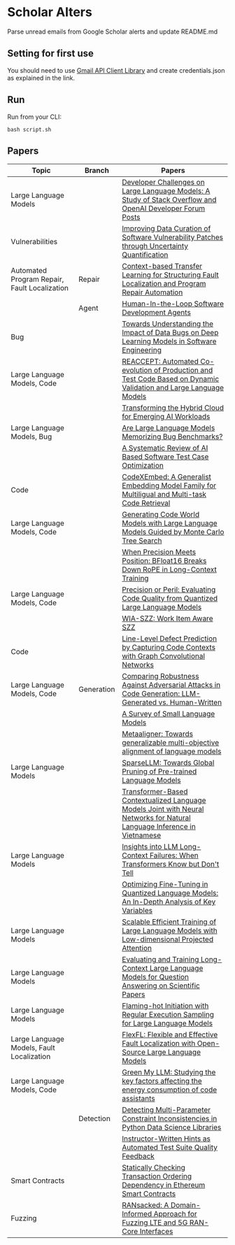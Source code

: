 # Scholar Alters
Parse unread emails from Google Scholar alerts and update README.md

## Setting for first use
You should need to use [Gmail API Client Library](https://developers.google.com/gmail/api/quickstart/python) and create
credentials.json as explained in the link.

## Run
Run from your CLI:
```
bash script.sh
```
## Papers

| Topic | Branch | Papers |
| --- | --- | --- |
| Large Language Models |  | [Developer Challenges on Large Language Models: A Study of Stack Overflow and OpenAI Developer Forum Posts](https://scholar.google.com/scholar_url?url=https://arxiv.org/pdf/2411.10873&hl=en&sa=X&d=4802779475487097878&ei=cLNCZ5PDOdyj6rQPg__02QQ&scisig=AFWwaeZmcQsLh4FU9RIP0gysCkgQ&oi=scholaralrt&hist=apJ4fD8AAAAJ:10695555881282652625:AFWwaeakbu5Ta3HmdjfVean1AXL4&html=&pos=0&folt=cit) |
| Vulnerabilities |  | [Improving Data Curation of Software Vulnerability Patches through Uncertainty Quantification](https://scholar.google.com/scholar_url?url=https://arxiv.org/pdf/2411.11659&hl=en&sa=X&d=8199053501132942881&ei=cLNCZ5PDOdyj6rQPg__02QQ&scisig=AFWwaea_sbQYQFP8mclMmZDX_AUg&oi=scholaralrt&hist=apJ4fD8AAAAJ:10695555881282652625:AFWwaeakbu5Ta3HmdjfVean1AXL4&html=&pos=1&folt=cit) |
| Automated Program Repair, Fault Localization | Repair | [Context-based Transfer Learning for Structuring Fault Localization and Program Repair Automation](https://scholar.google.com/scholar_url?url=https://dl.acm.org/doi/pdf/10.1145/3705302&hl=en&sa=X&d=11781537342239146681&ei=cLNCZ5PDOdyj6rQPg__02QQ&scisig=AFWwaebJ24H3nXjr08JDe2qxiYpz&oi=scholaralrt&hist=apJ4fD8AAAAJ:10695555881282652625:AFWwaeakbu5Ta3HmdjfVean1AXL4&html=&pos=2&folt=cit) |
|  | Agent | [Human-In-the-Loop Software Development Agents](https://scholar.google.com/scholar_url?url=https://arxiv.org/pdf/2411.12924&hl=en&sa=X&d=15351685933152206657&ei=cbNCZ_XgC8Gq6rQPy9O3-Q4&scisig=AFWwaeaYcXao6MrVzdSb-uF4VlMq&oi=scholaralrt&hist=apJ4fD8AAAAJ:16205308917464095775:AFWwaeaZq5JQki4INdEh4wOq38m7&html=&pos=0&folt=art) |
| Bug |  | [Towards Understanding the Impact of Data Bugs on Deep Learning Models in Software Engineering](https://scholar.google.com/scholar_url?url=https://arxiv.org/pdf/2411.12137&hl=en&sa=X&d=3384639178773593143&ei=cLNCZ_v4MpPIy9YPpdOaiAc&scisig=AFWwaebA9exmF_slK3I7_48-H53-&oi=scholaralrt&hist=apJ4fD8AAAAJ:4465730527138788254:AFWwaebhnVuF-27TSh32-dm_KGTR&html=&pos=2&folt=cit) |
| Large Language Models, Code |  | [REACCEPT: Automated Co-evolution of Production and Test Code Based on Dynamic Validation and Large Language Models](https://scholar.google.com/scholar_url?url=https://arxiv.org/pdf/2411.11033&hl=en&sa=X&d=11529675196380053473&ei=cLNCZ_v4MpPIy9YPpdOaiAc&scisig=AFWwaeb7Kq5ylG0oMjXOzcKdoYaZ&oi=scholaralrt&hist=apJ4fD8AAAAJ:4465730527138788254:AFWwaebhnVuF-27TSh32-dm_KGTR&html=&pos=3&folt=cit) |
|  |  | [Transforming the Hybrid Cloud for Emerging AI Workloads](https://scholar.google.com/scholar_url?url=https://arxiv.org/pdf/2411.13239&hl=en&sa=X&d=10344303141061856001&ei=cLNCZ_7CNMGq6rQPy9O3-Q4&scisig=AFWwaeaVXte614Mi2-DNrHUKTV5o&oi=scholaralrt&hist=apJ4fD8AAAAJ:5778505219825515303:AFWwaeaDDOggOneW-z6K3HLjAzuP&html=&pos=1&folt=cit) |
| Large Language Models, Bug |  | [Are Large Language Models Memorizing Bug Benchmarks?](https://scholar.google.com/scholar_url?url=https://arxiv.org/pdf/2411.13323&hl=en&sa=X&d=16308175944622269406&ei=cLNCZ_7CNMGq6rQPy9O3-Q4&scisig=AFWwaeadpGI8ln7HemPApVQI85D3&oi=scholaralrt&hist=apJ4fD8AAAAJ:5778505219825515303:AFWwaeaDDOggOneW-z6K3HLjAzuP&html=&pos=2&folt=cit) |
|  |  | [A Systematic Review of AI Based Software Test Case Optimization](https://scholar.google.com/scholar_url?url=https://www.irjms.com/wp-content/uploads/2024/10/Manuscript_IRJMS_01451_WS.pdf&hl=en&sa=X&d=8879025367429270156&ei=cLNCZ_7CNMGq6rQPy9O3-Q4&scisig=AFWwaeb6gZmFhgj_BvmGmvk-L3zy&oi=scholaralrt&hist=apJ4fD8AAAAJ:5778505219825515303:AFWwaeaDDOggOneW-z6K3HLjAzuP&html=&pos=3&folt=cit) |
| Code |  | [CodeXEmbed: A Generalist Embedding Model Family for Multiligual and Multi-task Code Retrieval](https://scholar.google.com/scholar_url?url=https://arxiv.org/pdf/2411.12644&hl=en&sa=X&d=1442184096202590160&ei=cbNCZ4-NDe-Vy9YPubC3QQ&scisig=AFWwaeatoa6CUlLyyCrBGYwN8Wk9&oi=scholaralrt&hist=apJ4fD8AAAAJ:16237994392044955269:AFWwaebaLgrVcMkfKx1Gjt1mqPQn&html=&pos=2&folt=cit) |
| Large Language Models, Code |  | [Generating Code World Models with Large Language Models Guided by Monte Carlo Tree Search](https://scholar.google.com/scholar_url?url=https://aaltodoc.aalto.fi/bitstreams/c9dd1d92-6204-4e47-9a97-54c8336f5138/download&hl=en&sa=X&d=17416066380908656326&ei=cbNCZ4-NDe-Vy9YPubC3QQ&scisig=AFWwaeYqDLI6xVujxTFsRE4z0f8Z&oi=scholaralrt&hist=apJ4fD8AAAAJ:16237994392044955269:AFWwaebaLgrVcMkfKx1Gjt1mqPQn&html=&pos=3&folt=cit) |
|  |  | [When Precision Meets Position: BFloat16 Breaks Down RoPE in Long-Context Training](https://scholar.google.com/scholar_url?url=https://arxiv.org/pdf/2411.13476&hl=en&sa=X&d=228254645387388795&ei=cbNCZ4-NDe-Vy9YPubC3QQ&scisig=AFWwaebctAkuE8u4d7q1etGVFcX9&oi=scholaralrt&hist=apJ4fD8AAAAJ:16237994392044955269:AFWwaebaLgrVcMkfKx1Gjt1mqPQn&html=&pos=4&folt=cit) |
| Large Language Models, Code |  | [Precision or Peril: Evaluating Code Quality from Quantized Large Language Models](https://scholar.google.com/scholar_url?url=https://arxiv.org/pdf/2411.10656&hl=en&sa=X&d=1830444392651456513&ei=cbNCZ4-NDe-Vy9YPubC3QQ&scisig=AFWwaeaGEPSZRQ0HG9Fy0zhW7h3o&oi=scholaralrt&hist=apJ4fD8AAAAJ:16237994392044955269:AFWwaebaLgrVcMkfKx1Gjt1mqPQn&html=&pos=6&folt=cit) |
|  |  | [WIA-SZZ: Work Item Aware SZZ](https://scholar.google.com/scholar_url?url=https://arxiv.org/pdf/2411.12740&hl=en&sa=X&d=2259577468155591135&ei=cLNCZ5nRN-i_y9YP0d65sQ0&scisig=AFWwaeZGBQcQWCj_XlrxFG_NAv9J&oi=scholaralrt&hist=apJ4fD8AAAAJ:8900472388513427833:AFWwaeZM7Y6I9R2ROVLnk31jdyVz&html=&pos=0&folt=rel) |
| Code |  | [Line-Level Defect Prediction by Capturing Code Contexts with Graph Convolutional Networks](https://scholar.google.com/scholar_url?url=https://www.computer.org/csdl/journal/ts/5555/01/10759072/221BzrzlmCc&hl=en&sa=X&d=14794088530735404934&ei=cLNCZ5nRN-i_y9YP0d65sQ0&scisig=AFWwaebjuPq805rMvnr45fM6ZRBQ&oi=scholaralrt&hist=apJ4fD8AAAAJ:8900472388513427833:AFWwaeZM7Y6I9R2ROVLnk31jdyVz&html=&pos=4&folt=rel) |
| Large Language Models, Code | Generation | [Comparing Robustness Against Adversarial Attacks in Code Generation: LLM-Generated vs. Human-Written](https://scholar.google.com/scholar_url?url=https://arxiv.org/pdf/2411.10565&hl=en&sa=X&d=8879408481444698297&ei=cLNCZ5nRN-i_y9YP0d65sQ0&scisig=AFWwaea6h4o_QaWk_yJNpKOMhQ_i&oi=scholaralrt&hist=apJ4fD8AAAAJ:8900472388513427833:AFWwaeZM7Y6I9R2ROVLnk31jdyVz&html=&pos=5&folt=rel) |
|  |  | [A Survey of Small Language Models](https://scholar.google.com/scholar_url?url=https://arxiv.org/abs/2410.20011&hl=en&sa=X&d=15529575404409506792&ei=cLNCZ7G4MZ6j6rQPxeyAmQQ&scisig=AFWwaeZ_fbn7Pa8ELkQp3DlqaKOL&oi=scholaralrt&hist=apJ4fD8AAAAJ:3096313017463695374:AFWwaeb8R4GEV1B4xk_Cz2b6H7gj&html=&pos=0&folt=rel) |
|  |  | [Metaaligner: Towards generalizable multi-objective alignment of language models](https://scholar.google.com/scholar_url?url=https://openreview.net/pdf%3Fid%3DdIVb5C0QFf&hl=en&sa=X&d=13438162666525277483&ei=cLNCZ7G4MZ6j6rQPxeyAmQQ&scisig=AFWwaeZUV7KhqsVT3QwRCZRb--XN&oi=scholaralrt&hist=apJ4fD8AAAAJ:3096313017463695374:AFWwaeb8R4GEV1B4xk_Cz2b6H7gj&html=&pos=1&folt=rel) |
| Large Language Models |  | [SparseLLM: Towards Global Pruning of Pre-trained Language Models](https://scholar.google.com/scholar_url?url=https://openreview.net/pdf%3Fid%3DoXHyYHp4Zb&hl=en&sa=X&d=2570638658173911419&ei=cLNCZ7G4MZ6j6rQPxeyAmQQ&scisig=AFWwaebxUUzGN-j6qmF6-vPv-sND&oi=scholaralrt&hist=apJ4fD8AAAAJ:3096313017463695374:AFWwaeb8R4GEV1B4xk_Cz2b6H7gj&html=&pos=2&folt=rel) |
|  |  | [Transformer-Based Contextualized Language Models Joint with Neural Networks for Natural Language Inference in Vietnamese](https://scholar.google.com/scholar_url?url=https://arxiv.org/pdf/2411.13407&hl=en&sa=X&d=1256648414148947980&ei=cLNCZ7G4MZ6j6rQPxeyAmQQ&scisig=AFWwaebfxU5mvhEd2yDw5Q3_Zvox&oi=scholaralrt&hist=apJ4fD8AAAAJ:3096313017463695374:AFWwaeb8R4GEV1B4xk_Cz2b6H7gj&html=&pos=3&folt=rel) |
| Large Language Models |  | [Insights into LLM Long-Context Failures: When Transformers Know but Don't Tell](https://scholar.google.com/scholar_url?url=https://aclanthology.org/2024.findings-emnlp.447.pdf&hl=en&sa=X&d=3443585750864181667&ei=cLNCZ7G4MZ6j6rQPxeyAmQQ&scisig=AFWwaeY_0KLD85khocYkuFZkbPVH&oi=scholaralrt&hist=apJ4fD8AAAAJ:3096313017463695374:AFWwaeb8R4GEV1B4xk_Cz2b6H7gj&html=&pos=4&folt=rel) |
|  |  | [Optimizing Fine-Tuning in Quantized Language Models: An In-Depth Analysis of Key Variables](https://scholar.google.com/scholar_url?url=https://cdn.techscience.cn/files/cmc/2024/online/CMC1030/TSP_CMC_57491/TSP_CMC_57491.pdf&hl=en&sa=X&d=10277470820983107259&ei=cLNCZ7G4MZ6j6rQPxeyAmQQ&scisig=AFWwaeacUBZfirjnzHLCOVZR46jg&oi=scholaralrt&hist=apJ4fD8AAAAJ:3096313017463695374:AFWwaeb8R4GEV1B4xk_Cz2b6H7gj&html=&pos=5&folt=rel) |
| Large Language Models |  | [Scalable Efficient Training of Large Language Models with Low-dimensional Projected Attention](https://scholar.google.com/scholar_url?url=https://arxiv.org/pdf/2411.02063&hl=en&sa=X&d=11598431771733194121&ei=cLNCZ7G4MZ6j6rQPxeyAmQQ&scisig=AFWwaeYDwJN2F3ZIMRF_Ewl77sfi&oi=scholaralrt&hist=apJ4fD8AAAAJ:3096313017463695374:AFWwaeb8R4GEV1B4xk_Cz2b6H7gj&html=&pos=7&folt=rel) |
| Large Language Models |  | [Evaluating and Training Long-Context Large Language Models for Question Answering on Scientific Papers](https://scholar.google.com/scholar_url?url=https://aclanthology.org/2024.customnlp4u-1.17.pdf&hl=en&sa=X&d=588237904503419182&ei=cLNCZ7G4MZ6j6rQPxeyAmQQ&scisig=AFWwaebOgyIsQOxuGYQC8t2zgZbH&oi=scholaralrt&hist=apJ4fD8AAAAJ:3096313017463695374:AFWwaeb8R4GEV1B4xk_Cz2b6H7gj&html=&pos=8&folt=rel) |
| Large Language Models |  | [Flaming-hot Initiation with Regular Execution Sampling for Large Language Models](https://scholar.google.com/scholar_url?url=https://arxiv.org/pdf/2410.21236&hl=en&sa=X&d=12487564738628077707&ei=cLNCZ7G4MZ6j6rQPxeyAmQQ&scisig=AFWwaeYv1HknGWrItJ7bWSuEcmLd&oi=scholaralrt&hist=apJ4fD8AAAAJ:3096313017463695374:AFWwaeb8R4GEV1B4xk_Cz2b6H7gj&html=&pos=9&folt=rel) |
| Large Language Models, Fault Localization |  | [FlexFL: Flexible and Effective Fault Localization with Open-Source Large Language Models](https://scholar.google.com/scholar_url?url=https://arxiv.org/pdf/2411.10714&hl=en&sa=X&d=6660991131246193164&ei=cbNCZ5WIBpWA6rQP1pi44Ao&scisig=AFWwaeaaFzF6XdepH7ON81yY75SZ&oi=scholaralrt&hist=apJ4fD8AAAAJ:13416253053927943580:AFWwaeZVA4m24uKFAp1p69HyQLno&html=&pos=0&folt=art) |
| Large Language Models, Code |  | [Green My LLM: Studying the key factors affecting the energy consumption of code assistants](https://scholar.google.com/scholar_url?url=https://arxiv.org/pdf/2411.11892&hl=vi&sa=X&d=1463478463494556317&ei=cLNCZ4HYPKKXy9YPz6DRmAQ&scisig=AFWwaeYAXaLyKlxhi920gAbnKWXk&oi=scholaralrt&hist=apJ4fD8AAAAJ:11355862984917483435:AFWwaeZvT_NNWQMu4_zZrEW644gW&html=&pos=6&folt=rel) |
|  | Detection | [Detecting Multi-Parameter Constraint Inconsistencies in Python Data Science Libraries](https://scholar.google.com/scholar_url?url=https://arxiv.org/pdf/2411.11410&hl=en&sa=X&d=12479743080683614651&ei=cbNCZ7ugAZ236rQP5I_LyQE&scisig=AFWwaeYkkvANrqzhvACLWL9L5x71&oi=scholaralrt&hist=apJ4fD8AAAAJ:11486195984023826531:AFWwaebYo-fw1j0PJswL-CdomZqY&html=&pos=4&folt=cit) |
|  |  | [Instructor-Written Hints as Automated Test Suite Quality Feedback](https://scholar.google.com/scholar_url?url=https://www.jonbell.net/preprint/sigcse25-hints.pdf&hl=vi&sa=X&d=13749460017880854513&ei=cbNCZ-qZCp6j6rQPxeyAmQQ&scisig=AFWwaeaVNYD_HxP3wpSwD13lzwTQ&oi=scholaralrt&hist=apJ4fD8AAAAJ:16065687014273664109:AFWwaeYpvD7V4gPm0ywHhNT6YvSk&html=&pos=2&folt=rel) |
| Smart Contracts |  | [Statically Checking Transaction Ordering Dependency in Ethereum Smart Contracts](https://scholar.google.com/scholar_url?url=https://www.diva-portal.org/smash/record.jsf%3Fpid%3Ddiva2:1914720&hl=vi&sa=X&d=17794049627783830909&ei=cbNCZ-qZCp6j6rQPxeyAmQQ&scisig=AFWwaeYLL2-KcRG2LBndUR0B3O5l&oi=scholaralrt&hist=apJ4fD8AAAAJ:16065687014273664109:AFWwaeYpvD7V4gPm0ywHhNT6YvSk&html=&pos=3&folt=rel) |
| Fuzzing |  | [RANsacked: A Domain-Informed Approach for Fuzzing LTE and 5G RAN-Core Interfaces](https://scholar.google.com/scholar_url?url=https://nathanielbennett.com/publications/ransacked.pdf&hl=en&sa=X&d=11230534430628479900&ei=cLNCZ9GOO-G86rQP-4Db8Qo&scisig=AFWwaeaIO5HvN--uCUhvqqB6PNRn&oi=scholaralrt&hist=apJ4fD8AAAAJ:11137134570824175991:AFWwaeZJgvZkFmSwNlRigHvrI7d8&html=&pos=2&folt=rel) |
